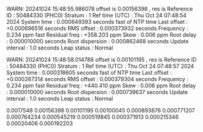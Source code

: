 WARN: 20241024 15:48:55.986078 offset is 0.00156398 ,  res is Reference ID    : 50484330 (PHC0)
Stratum         : 1
Ref time (UTC)  : Thu Oct 24 07:48:54 2024
System time     : 0.000649393 seconds fast of NTP time
Last offset     : +0.000696516 seconds
RMS offset      : 0.000373932 seconds
Frequency       : 0.234 ppm fast
Residual freq   : +358.203 ppm
Skew            : 0.006 ppm
Root delay      : 0.000010000 seconds
Root dispersion : 0.000862468 seconds 
Update interval : 1.0 seconds
Leap status     : Normal

WARN: 20241024 15:48:58.014788 offset is 0.00101195 ,  res is Reference ID    : 50484330 (PHC0)
Stratum         : 1
Ref time (UTC)  : Thu Oct 24 07:48:57 2024
System time     : 0.000318605 seconds fast of NTP time
Last offset     : +0.000267314 seconds
RMS offset      : 0.000379304 seconds
Frequency       : 0.234 ppm fast
Residual freq   : +440.410 ppm
Skew            : 0.006 ppm
Root delay      : 0.000010000 seconds
Root dispersion : 0.000739637 seconds
Update interval : 1.0 seconds 
Leap status     : Normal 


0.0017548
0.00156398
0.00101195
0.00100045
0.000893876
0.000771207
0.000764234
0.000545219
0.000519845
0.000371913
0.000215346
0.00020406
0.000192203
